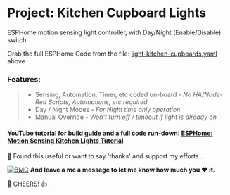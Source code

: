 # Project: Kitchen Cupboard Lights
ESPHome motion sensing light controller, with Day/Night (Enable/Disable) switch. 

Grab the full ESPHome Code from the file: [light-kitchen-cupboards.yaml](https://github.com/3ative/Kitchen-Cupboard-Lights/blob/main/light-kitchen-cupboards.yaml)  above



### Features:

> - Sensing, Automation, Timer, etc coded on-board - _No HA/Node-Red Scripts, Automations, etc required_
> - Day / Night Modes - _For Night time only operation_
> - Manual Override - _Won't turn off / timeout if light is already on_


#### YouTube tutorial for build guide and a full code run-down: [ESPHome: Motion Sensing Kitchen Lights Tutorial](https://youtu.be/Z07tGZzi0BQ)






🎁 Found this useful or want to say 'thanks' and support my efforts...

[![BMC](https://www.buymeacoffee.com/assets/img/custom_images/white_img.png)](https://www.buymeacoffee.com/3ative) **And leave a me a message to let me know how much you ❤ it.**

🍺 CHEERS! 👍
